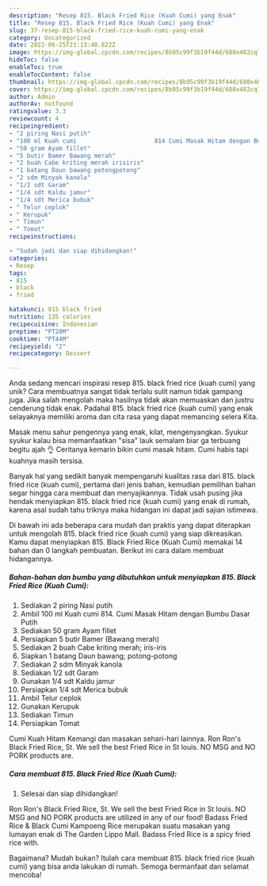 ```yaml
---
description: "Resep 815. Black Fried Rice (Kuah Cumi) yang Enak"
title: "Resep 815. Black Fried Rice (Kuah Cumi) yang Enak"
slug: 37-resep-815-black-fried-rice-kuah-cumi-yang-enak
category: Uncategorized
date: 2022-06-25T21:13:40.822Z
image: https://img-global.cpcdn.com/recipes/8b95c99f3b19f44d/680x482cq70/815-black-fried-rice-kuah-cumi-foto-resep-utama.jpg
hideToc: false
enableToc: true
enableTocContent: false
thumbnail: https://img-global.cpcdn.com/recipes/8b95c99f3b19f44d/680x482cq70/815-black-fried-rice-kuah-cumi-foto-resep-utama.jpg
cover: https://img-global.cpcdn.com/recipes/8b95c99f3b19f44d/680x482cq70/815-black-fried-rice-kuah-cumi-foto-resep-utama.jpg
author: Admin
authorAv: notfound
ratingvalue: 3.3
reviewcount: 4
recipeingredient:
- "2 piring Nasi putih"
- "100 ml Kuah cumi                      814 Cumi Masak Hitam dengan Bumbu Dasar Putih"
- "50 gram Ayam fillet"
- "5 butir Bamer Bawang merah"
- "2 buah Cabe kriting merah irisiris"
- "1 batang Daun bawang potongpotong"
- "2 sdm Minyak kanola"
- "1/2 sdt Garam"
- "1/4 sdt Kaldu jamur"
- "1/4 sdt Merica bubuk"
- " Telur ceplok"
- " Kerupuk"
- " Timun"
- " Tomat"
recipeinstructions:

- "Sudah jadi dan siap dihidangkan!"
categories:
- Resep
tags:
- 815
- black
- fried

katakunci: 815 black fried 
nutrition: 135 calories
recipecuisine: Indonesian
preptime: "PT20M"
cooktime: "PT44M"
recipeyield: "2"
recipecategory: Dessert

---
```





Anda sedang mencari inspirasi resep 815. black fried rice (kuah cumi) yang unik? Cara membuatnya sangat tidak terlalu sulit namun tidak gampang juga. Jika salah mengolah maka hasilnya tidak akan memuaskan dan justru cenderung tidak enak. Padahal 815. black fried rice (kuah cumi) yang enak selayaknya memiliki aroma dan cita rasa yang dapat memancing selera Kita.





Masak menu sahur pengennya yang enak, kilat, mengenyangkan. Syukur syukur kalau bisa memanfaatkan &#34;sisa&#34; lauk semalam biar ga terbuang begitu ajah 👌 Ceritanya kemarin bikin cumi masak hitam. Cumi habis tapi kuahnya masih tersisa.

Banyak hal yang sedikit banyak mempengaruhi kualitas rasa dari 815. black fried rice (kuah cumi), pertama dari jenis bahan, kemudian pemilihan bahan segar hingga cara membuat dan menyajikannya. Tidak usah pusing jika hendak menyiapkan 815. black fried rice (kuah cumi) yang enak di rumah, karena asal sudah tahu triknya maka hidangan ini dapat jadi sajian istimewa.






Di bawah ini ada beberapa cara mudah dan praktis yang dapat diterapkan untuk mengolah 815. black fried rice (kuah cumi) yang siap dikreasikan. Kamu dapat menyiapkan 815. Black Fried Rice (Kuah Cumi) memakai 14 bahan dan 0 langkah pembuatan. Berikut ini cara dalam membuat hidangannya.

<!--inarticleads1-->

##### Bahan-bahan dan bumbu yang dibutuhkan untuk menyiapkan 815. Black Fried Rice (Kuah Cumi):

1. Sediakan 2 piring Nasi putih
1. Ambil 100 ml Kuah cumi                      814. Cumi Masak Hitam dengan Bumbu Dasar Putih
1. Sediakan 50 gram Ayam fillet
1. Persiapkan 5 butir Bamer (Bawang merah)
1. Sediakan 2 buah Cabe kriting merah; iris-iris
1. Siapkan 1 batang Daun bawang; potong-potong
1. Sediakan 2 sdm Minyak kanola
1. Sediakan 1/2 sdt Garam
1. Gunakan 1/4 sdt Kaldu jamur
1. Persiapkan 1/4 sdt Merica bubuk
1. Ambil  Telur ceplok
1. Gunakan  Kerupuk
1. Sediakan  Timun
1. Persiapkan  Tomat


Cumi Kuah Hitam Kemangi dan masakan sehari-hari lainnya. Ron Ron&#39;s Black Fried Rice, St. We sell the best Fried Rice in St louis. NO MSG and NO PORK products are. 

<!--inarticleads2-->

##### Cara membuat 815. Black Fried Rice (Kuah Cumi):


1. Selesai dan siap dihidangkan!

Ron Ron&#39;s Black Fried Rice, St. We sell the best Fried Rice in St louis. NO MSG and NO PORK products are utilized in any of our food! Badass Fried Rice &amp; Black Cumi Kampoeng Rice merupakan suatu masakan yang lumayan enak di The Garden Lippo Mall. Badass Fried Rice is a spicy fried rice with. 

Bagaimana? Mudah bukan? Itulah cara membuat 815. black fried rice (kuah cumi) yang bisa anda lakukan di rumah. Semoga bermanfaat dan selamat mencoba!
